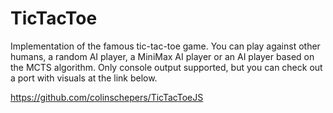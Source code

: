 # TicTacToe

Implementation of the famous tic-tac-toe game. You can play against other humans, a random AI player, a MiniMax AI player or an AI player based on the MCTS algorithm. Only console output supported, but you can check out a port with visuals at the link below.   

https://github.com/colinschepers/TicTacToeJS 
